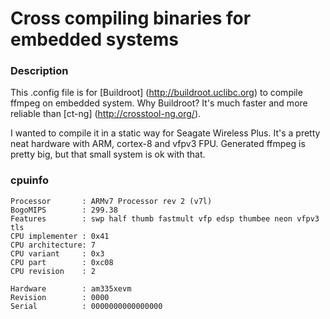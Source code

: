 # Cross compiling binaries for embedded systems

### Description
This .config file is for [Buildroot] (http://buildroot.uclibc.org) to compile ffmpeg on embedded system. Why Buildroot? It's much faster and more reliable than [ct-ng] (http://crosstool-ng.org/).

I wanted to compile it in a static way for Seagate Wireless Plus. It's a pretty neat hardware with ARM, cortex-8 and vfpv3 FPU. Generated ffmpeg is pretty big, but that small system is ok with that.

### cpuinfo
    Processor       : ARMv7 Processor rev 2 (v7l)
    BogoMIPS        : 299.38
    Features        : swp half thumb fastmult vfp edsp thumbee neon vfpv3 tls
    CPU implementer : 0x41
    CPU architecture: 7
    CPU variant     : 0x3
    CPU part        : 0xc08
    CPU revision    : 2

    Hardware        : am335xevm
    Revision        : 0000
    Serial          : 0000000000000000

